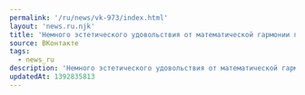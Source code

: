 ```yaml
---
permalink: '/ru/news/vk-973/index.html'
layout: 'news.ru.njk'
title: 'Немного эстетического удовольствия от математической гармонии природы.…'
source: ВКонтакте
tags:
  - news_ru
description: 'Немного эстетического удовольствия от математической гармонии природы.…'
updatedAt: 1392835813
---
```


